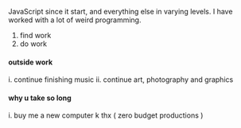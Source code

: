 JavaScript since it start, and everything else in varying levels. I have worked with a lot of weird programming. 

1. find work 
2. do work

#### outside work
i. continue finishing music
ii. continue art, photography and graphics

#### why u take so long
i. buy me a new computer k thx ( zero budget productions )
